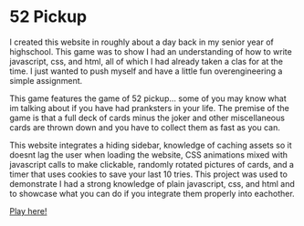 # 52 Pickup
I created this website in roughly about a day back in my senior year of highschool.
This game was to show I had an understanding of how to write javascript, css, and html, all of which I had already taken a clas for at the time. I just wanted to push myself and have a little fun overengineering a simple assignment.

This game features the game of 52 pickup... some of you may know what im talking about if you have had pranksters in your life.
The premise of the game is that a full deck of cards minus the joker and other miscellaneous cards are thrown down and you have to collect them as fast as you can.

This website integrates a hiding sidebar, knowledge of caching assets so it doesnt lag the user when loading the website, CSS animations mixed with javascript calls to make clickable, randomly rotated pictures of cards, and a timer that uses cookies to save your last 10 tries.
This project was used to demonstrate I had a strong knowledge of plain javascript, css, and html and to showcase what you can do if you integrate them properly into eachother.

[Play here!](https://catstack496.github.io/52Pickup/)

